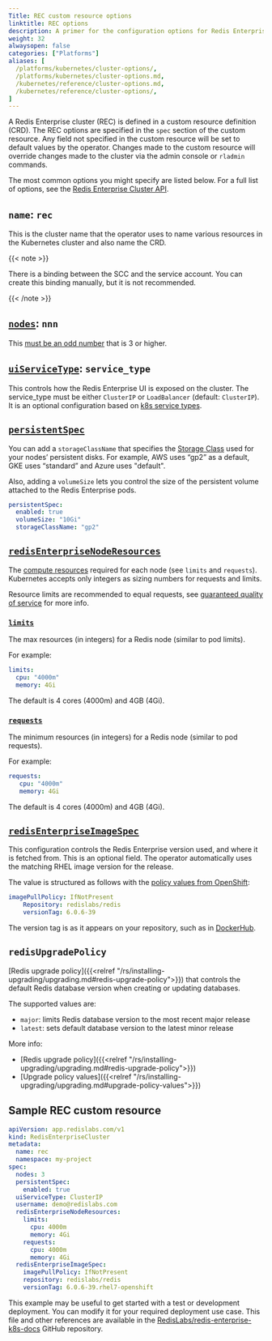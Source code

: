 ```yaml
---
Title: REC custom resource options
linktitle: REC options
description: A primer for the configuration options for Redis Enterprise cluster Custom Resource Definitions.
weight: 32
alwaysopen: false
categories: ["Platforms"]
aliases: [
  /platforms/kubernetes/cluster-options/,
  /platforms/kubernetes/cluster-options.md,
  /kubernetes/reference/cluster-options.md,
  /kubernetes/reference/cluster-options/,
]
---
```

A Redis Enterprise cluster (REC) is defined in a custom resource definition (CRD). The REC options are specified in the `spec` section of the custom resource. Any field not specified in the custom resource will be set to default values by the operator. Changes made to the custom resource will override changes made to the cluster via the admin console or `rladmin` commands.

The most common options you might specify are listed below. For a full list of options, see the [Redis Enterprise Cluster API](https://github.com/RedisLabs/redis-enterprise-k8s-docs/blob/master/redis_enterprise_cluster_api.md).

## `name`: `rec`

This is the cluster name that the operator uses to name various resources in the Kubernetes cluster and also name the CRD.

{{< note >}}

There is a binding between the SCC and the service account. You can create this binding manually, but it is not recommended.

{{< /note >}}

## [`nodes`](https://github.com/RedisLabs/redis-enterprise-k8s-docs/blob/master/redis_enterprise_cluster_api.md#redisenterpriseclusterspec): `nnn`

This [must be an odd number](https://redislabs.com/redis-enterprise/technology/highly-available-redis/) that is 3 or higher.

## [`uiServiceType`](https://github.com/RedisLabs/redis-enterprise-k8s-docs/blob/master/redis_enterprise_cluster_api.md#redisenterpriseclusterspec): `service_type`

This controls how the Redis Enterprise UI is exposed on the cluster. The service_type must be either `ClusterIP` or `LoadBalancer` (default: `ClusterIP`). It is an optional configuration based on [k8s service types](https://kubernetes.io/docs/tutorials/kubernetes-basics/expose/expose-intro/).

## [`persistentSpec`](https://github.com/RedisLabs/redis-enterprise-k8s-docs/blob/master/redis_enterprise_cluster_api.md#redisenterpriseclusterspec)

You can add a `storageClassName` that specifies the [Storage Class](https://kubernetes.io/docs/concepts/storage/storage-classes/) used for your nodes’ persistent disks. For example, AWS uses “gp2” as a default, GKE uses “standard” and Azure uses "default".

Also, adding a `volumeSize` lets you control the size of the persistent volume attached to the Redis Enterprise pods.

```yaml
persistentSpec:
  enabled: true
  volumeSize: "10Gi"
  storageClassName: "gp2"
```

## [`redisEnterpriseNodeResources`](https://github.com/RedisLabs/redis-enterprise-k8s-docs/blob/master/redis_enterprise_cluster_api.md#redisenterpriseclusterspec)

The [compute resources](https://docs.openshift.com/enterprise/3.2/dev_guide/compute_resources.html#dev-compute-resources) required for each node (see `limits` and `requests`). Kubernetes accepts only integers as sizing numbers for requests and limits.

Resource limits are recommended to equal requests, see [guaranteed quality of service](https://github.com/RedisLabs/redis-enterprise-k8s-docs/blob/master/topics.md#guaranteed-quality-of-service) for more info.

### [`limits`](https://github.com/RedisLabs/redis-enterprise-k8s-docs/blob/master/redis_enterprise_cluster_api.md#redisenterpriseclusterspec)

The max resources (in integers) for a Redis node (similar to pod limits).

For example:

```yaml
limits:
  cpu: "4000m"
  memory: 4Gi
```

The default is 4 cores (4000m) and 4GB (4Gi).

### [`requests`](https://github.com/RedisLabs/redis-enterprise-k8s-docs/blob/master/redis_enterprise_cluster_api.md#redisenterpriseclusterspec)

The minimum resources (in integers) for a Redis node  (similar to pod requests).

For example:

```yaml
requests:
   cpu: "4000m"
   memory: 4Gi
```

The default is 4 cores (4000m) and 4GB (4Gi).

## [`redisEnterpriseImageSpec`](https://github.com/RedisLabs/redis-enterprise-k8s-docs/blob/master/redis_enterprise_cluster_api.md#imagespec)

This configuration controls the Redis Enterprise version used, and where it is fetched from. This is an optional field. The operator automatically uses the matching RHEL image version for the release.

The value is structured as follows with the [policy values from OpenShift](https://docs.openshift.com/enterprise/3.0/architecture/core_concepts/builds_and_image_streams.html#image-pull-policy):

```yaml
imagePullPolicy: IfNotPresent
    Repository: redislabs/redis
    versionTag: 6.0.6-39
```

The version tag is as it appears on your repository, such as in [DockerHub](https://hub.docker.com/r/redislabs/redis/).

## `redisUpgradePolicy`

[Redis upgrade policy]({{<relref "/rs/installing-upgrading/upgrading.md#redis-upgrade-policy">}}) that controls the default Redis database version when creating or updating databases.

The supported values are:

- `major`: limits Redis database version to the most recent major release
- `latest`: sets default database version to the latest minor release

More info:
- [Redis upgrade policy]({{<relref "/rs/installing-upgrading/upgrading.md#redis-upgrade-policy">}})
- [Upgrade policy values]({{<relref "/rs/installing-upgrading/upgrading.md#upgrade-policy-values">}})

## Sample REC custom resource

```yaml
apiVersion: app.redislabs.com/v1
kind: RedisEnterpriseCluster
metadata:
  name: rec
  namespace: my-project
spec:
  nodes: 3
  persistentSpec:
    enabled: true
  uiServiceType: ClusterIP
  username: demo@redislabs.com
  redisEnterpriseNodeResources:
    limits:
      cpu: 4000m
      memory: 4Gi
    requests:
      cpu: 4000m
      memory: 4Gi
  redisEnterpriseImageSpec:
    imagePullPolicy: IfNotPresent
    repository: redislabs/redis
    versionTag: 6.0.6-39.rhel7-openshift
```

This example may be useful to get started with a test or development deployment.
You can modify it for your required deployment use case.
This file and other references are available in the [RedisLabs/redis-enterprise-k8s-docs](https://github.com/RedisLabs/redis-enterprise-k8s-docs) GitHub repository.

